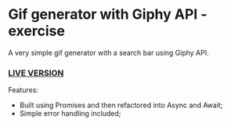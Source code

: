 # Gif generator with Giphy API - exercise

A very simple gif generator with a search bar using Giphy API.

### <a href="https://dimitrije108.github.io/gif-generator/">LIVE VERSION</a>

Features:

- Built using Promises and then refactored into Async and Await;
- Simple error handling included;
